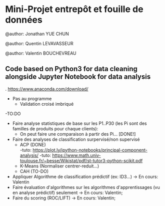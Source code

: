﻿# Mini-Projet entrepôt et fouille de données

@author: Jonathan YUE CHUN

@author: Quentin LEVAVASSEUR

@author: Valentin BOUCHEVREAU

## Code based on Python3 for data cleaning alongside Jupyter Notebook for data analysis

.   https://www.anaconda.com/download/


- Pas au programme
  - Validation croisé imbriqué

-TO:DO
  - Faire analyse statistiques de base sur les P1..P30 (les Pi sont des familles de produits pour chaque clients):
    - On peut faire une comparaison à partir des Pi... [DONE!]
  - Faire des analyses de classification surpervisé/non supervisé
    - ACP (DONE)  
         -tuto: https://plot.ly/ipython-notebooks/principal-component-analysis/
		 -tuto: https://www.math.univ-toulouse.fr/~besse/Wikistat/pdf/st-tutor3-python-scikit.pdf
    - K-Means (Normaliser centrer-reduit...)
    - CAH (TO-DO)
  - Appliquer Algorithme de classification prédictif (ex: ID3...) -> En cours: Valentin
  - Faire évaluation d'algorithmes sur les algorithmes d'apprentissages (vu en analyse prédictif) seulement -> En cours: Valentin;
  - Faire du scoring (ROC/LIFT) -> En cours: Valentin;
  
